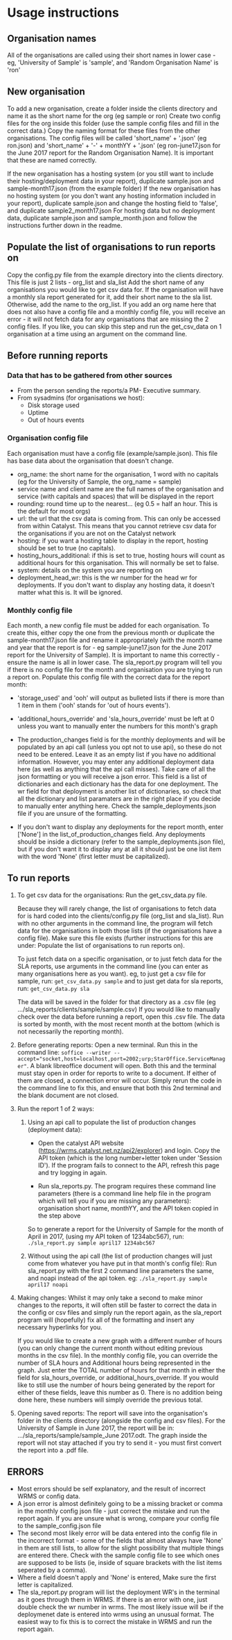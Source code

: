 # Usage instructions

## Organisation names

All of the organisations are called using their short names in lower case - eg, 'University of Sample' is 'sample', and 'Random Organisation Name' is 'ron'


## New organisation

To add a new organisation, create a folder inside the clients directory and name it as the short name for the org (eg sample or ron)
Create two config files for the org inside this folder (use the sample config files and fill in the correct data.) Copy the naming format for these files from the other organisations. The config files will be called 'short_name' + '.json' (eg ron.json) and 'short_name' + '-' + monthYY + '.json' (eg ron-june17.json for the June 2017 report for the Random Organisation Name). It is important that these are named correctly.

If the new organisation has a hosting system (or you still want to include their hosting/deployment data in your report), duplicate sample.json and sample-month17.json (from the example folder)
If the new organisation has no hosting system (or you don't want any hosting information included in your report), duplicate sample.json and change the hosting field to 'false', and duplicate sample2_month17.json
For hosting data but no deployment data, duplicate sample.json and sample_month.json and follow the instructions further down in the readme.


## Populate the list of organisations to run reports on

Copy the config.py file from the example directory into the clients directory.
This file is just 2 lists - org_list and sla_list
Add the short name of any organisations you would like to get csv data for. If the organisation will have a monthly sla report generated for it, add their short name to the sla list. Otherwise, add the name to the org_list.
If you add an org name here that does not also have a config file and a monthly config file, you will receive an error - it will not fetch data for any organisations that are missing the 2 config files.
If you like, you can skip this step and run the get_csv_data on 1 organisation at a time using an argument on the command line.


## Before running reports

### Data that has to be gathered from other sources

* From the person sending the reports/a PM- Executive summary.
* From sysadmins (for organisations we host):
    * Disk storage used
    * Uptime
    * Out of hours events

### Organisation config file

Each organisation must have a config file (example/sample.json). This file has base data about the organisation that doesn't change.
* org_name: the short name for the organisation, 1 word with no capitals (eg for the University of Sample, the org_name = sample)
* service name and client name are the full names of the organisation and service (with capitals and spaces) that will be displayed in the report
* rounding: round time up to the nearest... (eg 0.5 = half an hour. This is the default for most orgs)
* url: the url that the csv data is coming from. This can only be accessed from within Catalyst. This means that you cannot retrieve csv data for the organisations if you are not on the Catalyst network
* hosting: if you want a hosting table to display in the report, hosting should be set to true (no capitals).
* hosting_hours_additional: if this is set to true, hosting hours will count as additional hours for this organisation. This will normally be set to false.
* system: details on the system you are reporting on
* deployment_head_wr: this is the wr number for the head wr for deployments. If you don't want to display any hosting data, it doesn't matter what this is. It will be ignored.


### Monthly config file

Each month, a new config file must be added for each organisation.
To create this, either copy the one from the previous month or duplicate the sample-month17.json file and rename it appropriately (with the month name and year that the report is for - eg sample-june17.json for the June 2017 report for the University of Sample).
It is important to name this correctly - ensure the name is all in lower case. The sla_report.py program will tell you if there is no config file for the month and organisation you are trying to run a report on.
Populate this config file with the correct data for the report month:
* 'storage_used' and 'ooh' will output as bulleted lists if there is more than 1 item in them ('ooh' stands for 'out of hours events').
* 'additional_hours_override' and 'sla_hours_override' must be left at 0 unless you want to manually enter the numbers for this month's graph

* The production_changes field is for the monthly deployments and will be populated by an api call (unless you opt not to use api), so these do not need to be entered. Leave it as an empty list if you have no additional information.
However, you may enter any additional deployment data here (as well as anything that the api call misses). Take care of all the json formatting or you will receive a json error. This field is a list of dictionaries and each dictionary has the data for one deployment. The wr field for that deployment is another list of dictionaries, so check that all the dictionary and list paramaters are in the right place if you decide to manually enter anything here. Check the sample_deployments.json file if you are unsure of the formatting.

* If you don't want to display any deployments for the report month, enter ['None'] in the list_of_production_changes field. Any deployments should be inside a dictionary (refer to the sample_deployments.json file), but if you don't want it to display any at all it should just be one list item with the word 'None' (first letter must be capitalized).


## To run reports

1.  To get csv data for the organisations:
    Run the get_csv_data.py file.

    Because they will rarely change, the list of organisations to fetch data for is hard coded into the clients/config.py file (org_list and sla_list). Run with no other arguments in the command line, the program will fetch data for the organisations in both those lists (if the organisations have a config file). Make sure this file exists (further instructions for this are under: Populate the list of organisations to run reports on).

    To just fetch data on a specific organisation, or to just fetch data for the SLA reports, use arguments in the command line (you can enter as many organisations here as you want).
    eg, to just get a csv file for sample, run:
    ```get_csv_data.py sample```
    and to just get data for sla reports, run:
    ```get_csv_data.py sla```

    The data will be saved in the folder for that directory as a .csv file (eg .../sla_reports/clients/sample/sample.csv)
    If you would like to manually check over the data before running a report, open this .csv file. The data is sorted by month, with the most recent month at the bottom (which is not necessarily the reporting month).

2.  Before generating reports:
    Open a new terminal.
    Run this in the command line: ```soffice --writer --accept="socket,host=localhost,port=2002;urp;StarOffice.ServiceManager"```.
    A blank libreoffice document will open. Both this and the terminal must stay open in order for reports to write to a document. If either of them are closed, a connection error will occur. Simply rerun the code in the command line to fix this, and ensure that both this 2nd terminal and the blank document are not closed.

3.  Run the report 1 of 2 ways:
    1.  Using an api call to populate the list of production changes (deployment data):

        * Open the catalyst API website (https://wrms.catalyst.net.nz/api2/explorer) and login. Copy the API token (which is the long number+letter token under 'Session ID'). If the program fails to connect to the API, refresh this page and try logging in again.

        * Run sla_reports.py.
        The program requires these command line parameters (there is a command line help file in the program which will tell you if you are missing any parameters):
        organisation short name, monthYY, and the API token copied in the step above

        So to generate a report for the University of Sample for the month of April in 2017, (using my API token of 1234abc567), run:
        ```./sla_report.py sample april17 1234abc567```

    2.  Without using the api call (the list of production changes will just come from whatever you have put in that month's config file):
        Run sla_report.py with the first 2 command line parameters the same, and noapi instead of the api token.
        eg:
        ```./sla_report.py sample april17 noapi```

4.  Making changes:
    Whilst it may only take a second to make minor changes to the reports, it will often still be faster to correct the data in the config or csv files and simply run the report again, as the sla_report program will (hopefully) fix all of the formatting and insert any necessary hyperlinks for you.

    If you would like to create a new graph with a different number of hours (you can only change the current month without editing previous months in the csv file). In the monthly config file, you can override the number of SLA hours and Additional hours being represented in the graph. Just enter the TOTAL number of hours for that month in either the field for sla_hours_override, or additional_hours_override. If you would like to still use the number of hours being generated by the report for either of these fields, leave this number as 0. There is no addition being done here, these numbers will simply override the previous total.

5.  Opening saved reports:
    The report will save into the organisation's folder in the clients directory (alongside the config and csv files). For the University of Sample in June 2017, the report will be in: .../sla_reports/sample/sample_June 2017.odt.
    The graph inside the report will not stay attached if you try to send it - you must first convert the report into a .pdf file.


## ERRORS

* Most errors should be self explanatory, and the result of incorrect WRMS or config data.
* A json error is almost definitely going to be a missing bracket or comma in the monthly config json file - just correct the mistake and run the report again. If you are unsure what is wrong, compare your config file to the sample_config.json file
* The second most likely error will be data entered into the config file in the incorrect format - some of the fields that almost always have 'None' in them are still lists, to allow for the slight possibility that multiple things are entered there. Check with the sample config file to see which ones are supposed to be lists (ie, inside of square brackets with the list items seperated by a comma).
* Where a field doesn't apply and 'None' is entered, Make sure the first letter is capitalized.
* The sla_report.py program will list the deployment WR's in the terminal as it goes through them in WRMS. If there is an error with one, just double check the wr number in wrms. The most likely issue will be if the deploymenet date is entered into wrms using an unusual format. The easiest way to fix this is to correct the mistake in WRMS and run the report again.
